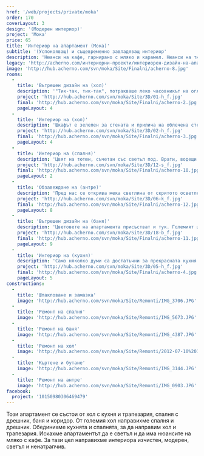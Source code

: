 ```yaml
---
href: '/web/projects/private/moka'
order: 170
coverLayout: 3
design: '(Модерен интериор)'
project: 'Мока'
price: 65
title: 'Интериор на апартамент (Мока)'
subtitle: '(Успокояващ) и същевременно завладяващ интериор'
description: 'Нюанси на кафе, гарнирано с мляко и карамел. Нюанси на тютюн и сив дим. Меки цветове, напомнящи ароматна чаша кафе и догаряща цигара.'
legacy: 'http://acherno.com/интериорни-проекти/интериорен-дизайн-на-апартаменти/мока/интериорен-дизайн.html'
image: 'http://hub.acherno.com/svn/moka/Site/Finalni/acherno-8.jpg'
rooms:
  -
    title: 'Вътрешен дизайн на (хол)'
    description: '"Тик-так, тик-так", потракваше леко часовникът на огледалото. Цифрите му бяха разпилени, сякаш някой просто ги беше посипал по огледалото, ей така, без някаква конкретна причина. Голямото огледало отразяваше сивия мек диван, част от голямата композиция с камината и абстрактната картина на стената.'
    project: 'http://hub.acherno.com/svn/moka/Site/3D/01-h_f.jpg'
    final: 'http://hub.acherno.com/svn/moka/Site/Finalni/acherno-2.jpg'
    pageLayout: 4
  -
    title: 'Интериор на (хол)'
    description: 'Шкафът е зелепен за стената и прилича на облечена стена, но всъщност е скривалище за вино. Ако пък седнеш на дивана, може удобно да погледаш телевизия или, наблюдавайки огъня в камината, просто да поспиш сладък следобеден сън.'
    project: 'http://hub.acherno.com/svn/moka/Site/3D/02-h_f.jpg'
    final: 'http://hub.acherno.com/svn/moka/Site/Finalni/acherno-3.jpg'
    pageLayout: 4
  -
    title: 'Интериор на (спалня)'
    description: 'Цвят на тютюн, съчетан със светъл под. Врати, водещи към скрит дрешник. Меки цветове и осветление. И огромен телевизор срещу леглото, за да можеш да се насладиш на любимото си предавaне или футболните дербита както в късната делнична вечер, така и в неделя през деня.'
    project: 'http://hub.acherno.com/svn/moka/Site/3D/12-s_f.jpg'
    final: 'http://hub.acherno.com/svn/moka/Site/Finalni/acherno-10.jpg'
    pageLayout: 2
  -
    title: 'Обзавеждане на (антре)'
    description: 'Пред нас се открива мека светлина от скритото осветление, а големият и удобен шкаф побира всички обувки и връхни дрехи, подходящи за времето, когато настъпва есента. Може да се огледаш в голямото огледало преди излизане, а в дъното се виждат раираните врати на големия гардероб, където скрихме прахосмукачката, дъските за гладене и какво ли още не. Пералнята скрихме зад входната врата, допълваща се с вратите благодарение на еднаквия тон. Така всичко си има място и е прибрано и подредено.'
    project: 'http://hub.acherno.com/svn/moka/Site/3D/06-k_f.jpg'
    final: 'http://hub.acherno.com/svn/moka/Site/Finalni/acherno-12.jpg'
    pageLayout: 8
  -
    title: 'Вътрешен дизайн на (баня)'
    description: 'Цветовете на апартамента присъстват и тук. Големият шкаф с огледало побира всичко необходимо, а удобният голям плот се показва над мивката. Банята може и да е малка, но разполага с всичко, от което човек има нужда.'
    project: 'http://hub.acherno.com/svn/moka/Site/3D/18-b_f.jpg'
    final: 'http://hub.acherno.com/svn/moka/Site/Finalni/acherno-11.jpg'
    pageLayout: 9
  -
    title: 'Интериор на (кухня)'
    description: 'Само няколко думи са достатъчни за прекрасната кухня. Малка, но удобна. Изчистена, без да й липсва нищо. Напълно функционална, без да изглежда претрупана.'
    project: 'http://hub.acherno.com/svn/moka/Site/3D/05-h_f.jpg'
    final: 'http://hub.acherno.com/svn/moka/Site/Finalni/acherno-4.jpg'
    pageLayout: 5
constructions:
  -
    title: 'Шпакловане и замазка'
    image: 'http://hub.acherno.com/svn/moka/Site/Remonti/IMG_3706.JPG'
  -
    title: 'Ремонт на спалня'
    image: 'http://hub.acherno.com/svn/moka/Site/Remonti/IMG_5673.JPG'
  -
    title: 'Ремонт на баня'
    image: 'http://hub.acherno.com/svn/moka/Site/Remonti/IMG_4387.JPG'
  -
    title: 'Ремонт на хол'
    image: 'http://hub.acherno.com/svn/moka/Site/Remonti/2012-07-10%2013.17.38.jpg'
  -
    title: 'Къртене и бутане'
    image: 'http://hub.acherno.com/svn/moka/Site/Remonti/IMG_3144.JPG'
  -
    title: 'Ремонт на антре'
    image: 'http://hub.acherno.com/svn/moka/Site/Remonti/IMG_0903.JPG'
facebook:
  project: '10150980306469479'
---
```

Този апартамент се състои от хол с кухня и трапезария, спалня с дрешник, баня и коридор. От големия хол направихме спалня и дрешник. Обединихме кухнята и спалнята, за да направим хол и трапезария. Искахме апартаментът да е светъл и да има нюансите на мляко с кафе. За тази цел направихме интериора изчистен, модерен, светъл и ненатрапчив.
